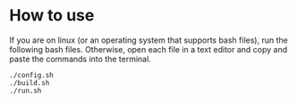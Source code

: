 # How to use
If you are on linux (or an operating system that supports bash files), run the following bash files. Otherwise, open each file in a text editor and copy and paste the commands into the terminal.
```
./config.sh
./build.sh
./run.sh
```
